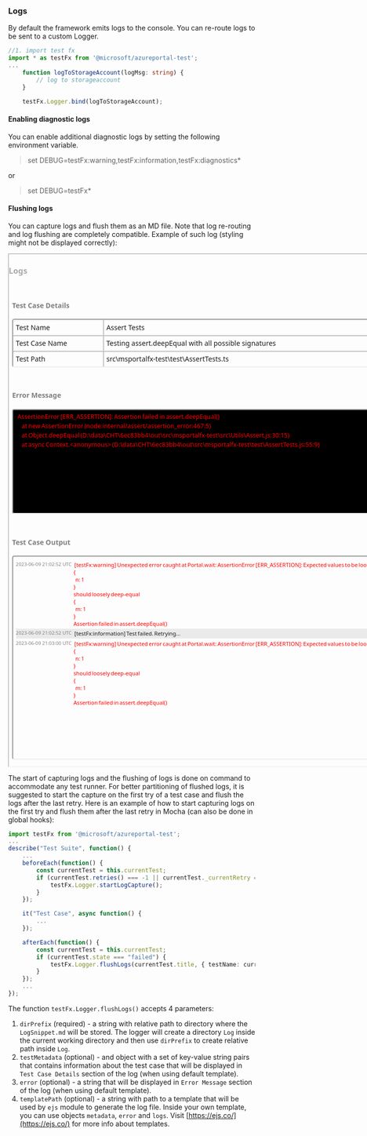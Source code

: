 <!-- markdownlint-disable MD041 REASON: File assembled with GitDown -->

### Logs

By default the framework emits logs to the console. You can re-route logs to be sent to a custom Logger.

```ts
//1. import test fx
import * as testFx from '@microsoft/azureportal-test';
...
    function logToStorageAccount(logMsg: string) {
        // log to storageaccount
    }

    testFx.Logger.bind(logToStorageAccount);
```

#### Enabling diagnostic logs

You can enable additional diagnostic logs by setting the following environment variable.

> set DEBUG=testFx:warning,testFx:information,testFx:diagnostics\*

or

> set DEBUG=testFx\*

#### Flushing logs

You can capture logs and flush them as an MD file. Note that log re-routing and log flushing are completely compatible. Example of such log (styling might not be displayed correctly):

<!-- markdownlint-disable-next-line MD033 REASON: This is actually a live sample for demonstration purpose, not an attempt to bypass Markdown -->
<div style="border:inset 1px;width:900px;"><div><div class="md-log" style="box-sizing:content-box;display:flex;flex-direction:column;font-family:'Segoe UI',Tahoma,Geneva,Verdana,sans-serif;white-space:pre-wrap;width:auto"><h3 style="color:rgb(170,170,170)">Logs</h3><div class="section" style="margin:1em .5em;min-width:500px"><h4 style="color:rgb(127,127,127)">Test Case Details</h4><div class="metadata-block" style="border:1px;border-radius:.3em;border-style:inset"><div class="flex-container" style="border-collapse:collapse;display:flex;"><div class="metadata-entry metadata-key" style="border:1px;border-style:inset;word-break:break-word;padding:.4em;width:20%">Test Name</div><div class="metadata-entry metadata-value" style="border:1px;border-style:inset;word-break:break-word;padding:.4em;width:80%">Assert Tests</div></div><div class="flex-container" style="border-collapse:collapse;display:flex;"><div class="metadata-entry metadata-key" style="border:1px;border-style:inset;word-break:break-word;padding:.4em;width:20%">Test Case Name</div><div class="metadata-entry metadata-value" style="border:1px;border-style:inset;word-break:break-word;padding:.4em;width:80%">Testing assert.deepEqual with all possible signatures</div></div><div class="flex-container" style="border-collapse:collapse;display:flex;"><div class="metadata-entry metadata-key" style="border:1px;border-style:inset;word-break:break-word;padding:.4em;width:20%">Test Path</div><div class="metadata-entry metadata-value" style="border:1px;border-style:inset;word-break:break-word;padding:.4em;width:80%">src\msportalfx-test\test\AssertTests.ts</div></div></div></div><div class="section" style="margin:1em .5em;min-width:500px"><h4 style="color:rgb(127,127,127)">Error Message</h4><div class="error-block" style="background-color:black;border:2px;border-radius:.3em;border-style:inset;color:red;font-size:.9em;height:200px;overflow-y:auto;padding:.4em .7em"><div class="error-message" style="line-height:1.5em;word-break:break-word">AssertionError [ERR_ASSERTION]: Assertion failed in assert.deepEqual()</div><div class="error-message" style="line-height:1.5em;word-break:break-word">    at new AssertionError (node:internal/assert/assertion_error:467:5)</div><div class="error-message" style="line-height:1.5em;word-break:break-word">    at Object.deepEqual (D:\data\CHT\6ec83bb4\out\src\msportalfx-test\src\Utils\Assert.js:30:15)</div><div class="error-message" style="line-height:1.5em;word-break:break-word">    at async Context.&lt;anonymous&gt; (D:\data\CHT\6ec83bb4\out\src\msportalfx-test\test\AssertTests.js:55:9)</div></div></div><div class="section" style="margin:1em .5em;min-width:500px"><h4 style="color:rgb(127,127,127)">Test Case Output</h4><div class="log-block" style="border:2px;border-radius:.3em;border-style:inset;height:400px;overflow-y:auto;padding:.4em"><div class="log-entry flex-container" style="padding:.2em 0;border-collapse:collapse;display:flex;"><div class="timestamp" style="color:grey;font-size:.7em;min-width:12em">2023-06-09 21:02:52 UTC</div><div class="log-message" style="font-size:.8em;overflow-y:auto;word-break:break-word;color:red"><div> [testFx:warning] Unexpected error caught at Portal.wait: AssertionError [ERR_ASSERTION]: Expected values to be loosely deep-equal:</div><div></div><div>{</div><div>  n: 1</div><div>}</div><div></div><div>should loosely deep-equal</div><div></div><div>{</div><div>  m: 1</div><div>}</div><div>Assertion failed in assert.deepEqual()</div></div></div><div class="log-entry flex-container" style="padding:.2em 0;border-collapse:collapse;display:flex;background-color:rgba(127,127,127,.15)"><div class="timestamp" style="color:grey;font-size:.7em;min-width:12em">2023-06-09 21:02:52 UTC</div><div class="log-message" style="font-size:.8em;overflow-y:auto;word-break:break-word;"><div> [testFx:information] Test failed. Retrying...</div></div></div><div class="log-entry flex-container" style="padding:.2em 0;border-collapse:collapse;display:flex;"><div class="timestamp" style="color:grey;font-size:.7em;min-width:12em">2023-06-09 21:03:00 UTC</div><div class="log-message" style="font-size:.8em;overflow-y:auto;word-break:break-word;color:red"><div> [testFx:warning] Unexpected error caught at Portal.wait: AssertionError [ERR_ASSERTION]: Expected values to be loosely deep-equal:</div><div></div><div>{</div><div>  n: 1</div><div>}</div><div></div><div>should loosely deep-equal</div><div></div><div>{</div><div>  m: 1</div><div>}</div><div>Assertion failed in assert.deepEqual()</div></div></div></div></div></div></div></div>

The start of capturing logs and the flushing of logs is done on command to accommodate any test runner. For better partitioning of flushed logs, it is suggested to start the capture on the first try of a test case and flush the logs after the last retry. Here is an example of how to start capturing logs on the first try and flush them after the last retry in Mocha (can also be done in global hooks):

```ts
import testFx from '@microsoft/azureportal-test';
...
describe("Test Suite", function() {
    ...
    beforeEach(function() {
        const currentTest = this.currentTest;
        if (currentTest.retries() === -1 || currentTest._currentRetry === 0) {
            testFx.Logger.startLogCapture();
        }
    });

    it("Test Case", async function() {
        ...
    });

    afterEach(function() {
        const currentTest = this.currentTest;
        if (currentTest.state === "failed") {
            testFx.Logger.flushLogs(currentTest.title, { testName: currentTest.parent.title, testCaseName: currentTest.title, testPath: testPath }, error.stack ?? error.toString());
        }
    });
    ...
});
```

The function `testFx.Logger.flushLogs()` accepts 4 parameters:

1. `dirPrefix` (required) - a string with relative path to directory where the `LogSnippet.md` will be stored. The logger will create a directory `Log` inside the current working directory and then use `dirPrefix` to create relative path inside `Log`.
1. `testMetadata` (optional) - and object with a set of key-value string pairs that contains information about the test case that will be displayed in `Test Case Details` section of the log (when using default template).
1. `error` (optional) - a string that will be displayed in `Error Message` section of the log (when using default template).
1. `templatePath` (optional) - a string with path to a template that will be used by `ejs` module to generate the log file. Inside your own template, you can use objects `metadata`, `error` and `logs`. Visit [https://ejs.co/](https://ejs.co/) for more info about templates.
